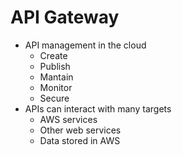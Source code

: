 # API Gateway
* API management in the cloud
  * Create
  * Publish
  * Mantain
  * Monitor
  * Secure
* APIs can interact with many targets
  * AWS services
  * Other web services
  * Data stored in AWS